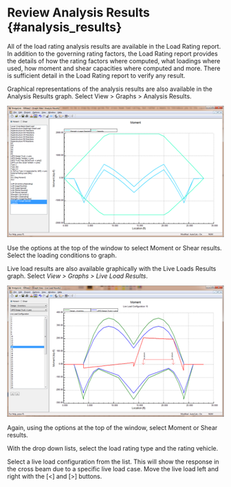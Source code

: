 Review Analysis Results {#analysis_results}
======================================
All of the load rating analysis results are available in the Load Rating report. In addition to the governing rating factors, the Load Rating report provides the details of how the rating factors where computed, what loadings where used, how moment and shear capacities where computed and more. There is sufficient detail in the Load Rating report to verify any result.


Graphical representations of the analysis results are also available in the Analysis Results graph. Select View > Graphs > Analysis Results.

![](AnalysisResults.png)
 


Use the options at the top of the window to select Moment or Shear results. Select the loading conditions to graph. 

Live load results are also available graphically with the Live Loads Results graph. Select *View > Graphs > Live Load Results*.

![](LiveLoadResults.png)
 

Again, using the options at the top of the window, select Moment or Shear results.


With the drop down lists, select the load rating type and the rating vehicle.


Select a live load configuration from the list. This will show the response in the cross beam due to a specific live load case. Move the live load left and right with the [<] and [>] buttons.
